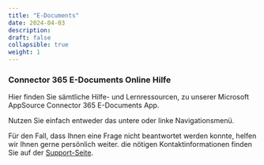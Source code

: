 ```yaml
---
title: "E-Documents"
date: 2024-04-03
description: 
draft: false
collapsible: true
weight: 1
---
```


### Connector 365 E-Documents Online Hilfe

Hier finden Sie sämtliche Hilfe- und Lernressourcen, zu unserer Microsoft AppSource Connector 365 E-Documents App.

Nutzen Sie einfach entweder das untere oder linke Navigationsmenü.

Für den Fall, dass Ihnen eine Frage nicht beantwortet werden konnte, helfen wir Ihnen gerne persönlich weiter. die nötigen Kontaktinformationen finden Sie auf der [Support-Seite](de-de/apps/help-and-support/).